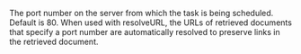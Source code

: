 The port number on the server from which the task is being scheduled. Default is 80. When used
		with resolveURL, the URLs of retrieved documents that specify a port number are automatically resolved
		to preserve links in the retrieved document.